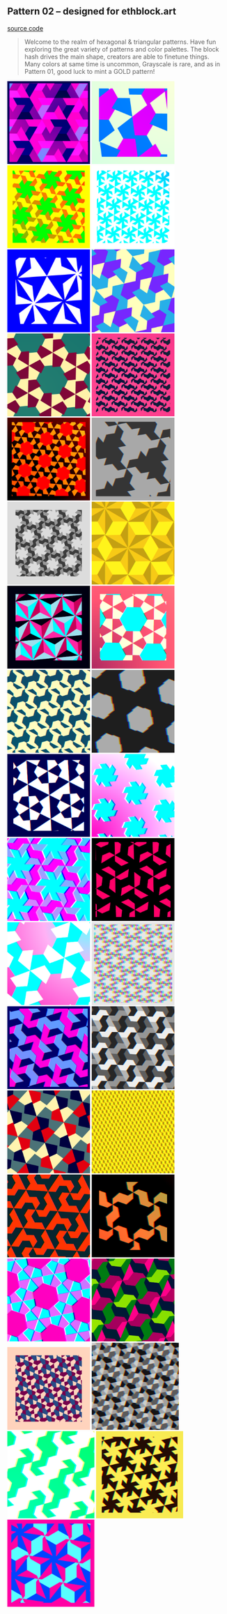 ## Pattern 02 – designed for ethblock.art

[source code](index.js)

> Welcome to the realm of hexagonal & triangular patterns. Have fun exploring the great variety of patterns and color palettes. The block hash drives the main shape, creators are able to finetune things. Many colors at same time is uncommon, Grayscale is rare, and as in Pattern 01, good luck to mint a GOLD pattern!

<img width="190" src="preview/1.png"/> <img width="190" src="preview/2.png"/> <img width="190" src="preview/3.png"/> <img width="190" src="preview/4.png"/> <img width="190" src="preview/5.png"/> <img width="190" src="preview/6.png"/> <img width="190" src="preview/7.png"/> <img width="190" src="preview/8.png"/> <img width="190" src="preview/9.png"/> <img width="190" src="preview/a.png"/> <img width="190" src="preview/z.png"/> <img width="190" src="preview/e.png"/> <img width="190" src="preview/r.png"/> <img width="190" src="preview/t.png"/> <img width="190" src="preview/y.png"/> <img width="190" src="preview/u.png"/> <img width="190" src="preview/i.png"/> <img width="190" src="preview/o.png"/> <img width="190" src="preview/p.png"/> <img width="190" src="preview/m.png"/> <img width="190" src="preview/l.png"/> <img width="190" src="preview/k.png"/> <img width="190" src="preview/j.png"/> <img width="190" src="preview/h.png"/> <img width="190" src="preview/g.png"/> <img width="190" src="preview/f.png"/> <img width="190" src="preview/d.png"/> <img width="190" src="preview/s.png"/> <img width="190" src="preview/q.png"/> <img width="190" src="preview/w.png"/> <img width="190" src="x.png"/> <img width="200" src="c.png"/> <img width="200" src="v.png"/> <img width="200" src="b.png"/> <img width="200" src="n.png"/>
